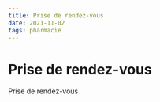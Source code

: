 ```yaml
---
title: Prise de rendez-vous
date: 2021-11-02
tags: pharmacie
---
```

# Prise de rendez-vous

Prise de rendez-vous